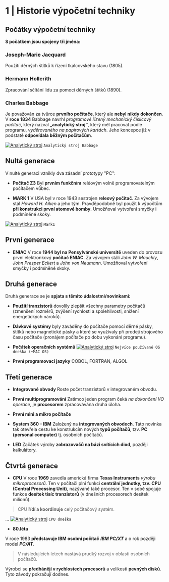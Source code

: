 # 1 | Historie výpočetní techniky

## Počátky výpočetní techniky
**S počátkem jsou spojeny tři jména:**
 ### Joseph-Marie Jacquard
 Použití děrných štítků k řízení tkalcovského stavu (1805).
 
 ### Hermann Hollerith
Zpracování sčítání lidu za pomoci děrných štítků (1890).

### Charles Babbage
Je považován za tvůrce **prvního počítače**, který ale **nebyl nikdy dokončen**. V **roce 1834** Babbage navrhl _programově řízený mechanický číslicový počítač_, který nazval **„analytický stroj“**, který měl pracovat podle programu, _vyděrovaného na papírových kartách_. Jeho koncepce již v podstatě **odpovídala běžným počítačům**.

[![Analytický stroj](https://webadmin.endora.cz/user/filemanager/download/matura.jednoduse.cz/web/pictures/PVY_okruhy/1_HISTORIE?file=%2Fmatura.jednoduse.cz%2Fweb%2Fpictures%2FPVY_okruhy%2F1_HISTORIE%2F1_1_analyticky_stroj.jpg)]()
`Analytický stroj Babbage`

## Nultá generace
V nulté generaci vznikly dva zásadní prototypy "PC":
- **Počítač Z3**
Byl **prvním funkčním** reléovým volně programovatelným počítačem vůbec.

-	**MARK 1**
V USA byl v roce 1943 sestrojen **releový počítač**. Za vývojem stál _Howard H. Aiken_ a jeho tým. Pravděpodobně byl použit k výpočtům **při konstrukci první atomové bomby**. Umožňoval vytvoření smyčky i podmíněné skoky.

[![Analytický stroj](https://webadmin.endora.cz/user/filemanager/download/matura.jednoduse.cz/web/pictures/PVY_okruhy/1_HISTORIE?file=%2Fmatura.jednoduse.cz%2Fweb%2Fpictures%2FPVY_okruhy%2F1_HISTORIE%2F1_2_MARK1.jpg)]()
`Mark1`

## První generace
- **ENIAC**
V roce **1944 byl na Pensylvánské universitě** uveden do provozu první elektronkový **počítač ENIAC**. Za vývojem stáli _John W. Mauchly_, _John Presper Eckert_ a _John von Neumann_. Umožňoval vytvoření smyčky i podmíněné skoky.

## Druhá generace 
Druhá generace se je **spjata s těmito údalostmi/novinkami:**

-	**Použití tranzistorů**
dovolily zlepšit všechny parametry počítačů (zmenšení rozměrů, zvýšení rychlosti a spolehlivosti, snížení energetických nároků).

-	**Dávkové systémy**
byly zaváděny do počítače pomocí děrné pásky, štítků nebo magnetické pásky a které se využívaly při prodeji strojového času počítače (pronájem počítače po dobu vykonání programu).

-	**Počátek operačních systémů**
	[![Analytický stroj](https://webadmin.endora.cz/user/filemanager/download/matura.jednoduse.cz/web/pictures/PVY_okruhy/1_HISTORIE?file=%2Fmatura.jednoduse.cz%2Fweb%2Fpictures%2FPVY_okruhy%2F1_HISTORIE%2F1_3_linux_ms-windows.png)]()
    `Nejvíce používané OS dneška (+MAC OS)`
-	**První programovací jazyky**
COBOL, FORTRAN, ALGOL

## Třetí generace
- **Integrované obvody**
Roste počet tranzistorů v integrovaném obvodu.

-	**První multiprogramování**
Zatímco jeden program čeká _na dokončení I/O operace_, je **procesorem** zpracovávána druhá úloha.

-	**První mini a mikro počítače**

-	**System 360 – IBM**
Založený na **integrovaných obvodech**. Tato novinka tak otevřela cestu ke konstrukcím nových **typů počítačů**, tzv. **PC (personal computer)** tj. osobních počítačů.
-	**LED**
Začátek výroby **zobrazovačů na bázi svítících diod**, později kalkulátory.

## Čtvrtá generace
- **CPU**
V roce **1969** zavedla americká firma **Texas Instruments** _výrobu mikroprocesorů_. Ten v počítači plní funkci **centrální jednotky, tzv. CPU (Central Processing Unit)**, nazývané také procesor. Ten v sobě spojuje funkce **desítek tisíc tranzistorů** (v dnešních procesorech desítek milionů). 
> CPU **řídí a koordinuje** celý počítačový systém.

...
[![Analytický stroj](https://webadmin.endora.cz/user/filemanager/download/matura.jednoduse.cz/web/pictures/PVY_okruhy/1_HISTORIE?file=%2Fmatura.jednoduse.cz%2Fweb%2Fpictures%2FPVY_okruhy%2F1_HISTORIE%2F1_4_CPU7.jpg)]()
`CPU dneška`


-	**80.léta**

V roce 1983 **představuje IBM osobní počítač** **_IBM PC/XT_** a o rok později model **_PC/AT_**. 
> V následujících letech nastává prudký rozvoj v oblasti osobních počítačů. 

Výrobci se **předhánějí v rychlostech procesorů** a velikosti **pevných disků**. Tyto závody pokračují dodnes.
